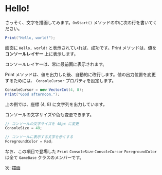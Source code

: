 # Hello!

さっそく、文字を描画してみます。`OnStart()` メソッドの中に次の行を書いてください。

```cs
Print("Hello, world!");
```

画面に `Hello, world!` と表示されていれば、成功です。Print メソッドは、値を **コンソールレイヤー** 上に表示します。

コンソールレイヤーは、常に最前面に表示されます。

Print メソッドは、値を出力した後、自動的に改行します。値の出力位置を変更するためには、 `ConsoleCursor` プロパティを設定します。

```cs
ConsoleCursor = new VectorInt(4, 8);
Print("Good afternoon.");
```

上の例では、座標 (4, 8) に文字列を出力しています。

コンソールの文字サイズや色も変更できます。

```cs
// コンソールの文字サイズを 48px に変更
ConsoleSize = 48;

// コンソールに表示する文字を赤くする
ForegroundColor = Red;
```

なお、この項目で登場した `Print` `ConsoleSize` `ConsoleCursor` `ForegroundColor` は全て `GameBase` クラスのメンバーです。

次: [描画](drawing.md)
